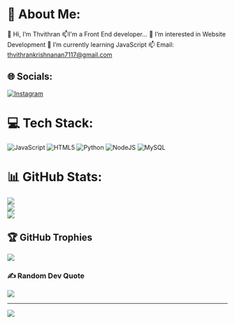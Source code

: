 # 💫 About Me:

👋 Hi, I’m Thvithran
📫I'm a Front End developer...
👀 I’m interested in Website Development
🌱 I’m currently learning JavaScript
📫 Email: thvithrankrishnanan7117@gmail.com<br>


## 🌐 Socials:
[![Instagram](https://img.shields.io/badge/Instagram-%23E4405F.svg?logo=Instagram&logoColor=white)](https://instagram.com/thvithran_) 

# 💻 Tech Stack:
![JavaScript](https://img.shields.io/badge/javascript-%23323330.svg?style=for-the-badge&logo=javascript&logoColor=%23F7DF1E) ![HTML5](https://img.shields.io/badge/html5-%23E34F26.svg?style=for-the-badge&logo=html5&logoColor=white) ![Python](https://img.shields.io/badge/python-3670A0?style=for-the-badge&logo=python&logoColor=ffdd54) ![NodeJS](https://img.shields.io/badge/node.js-6DA55F?style=for-the-badge&logo=node.js&logoColor=white) ![MySQL](https://img.shields.io/badge/mysql-%2300f.svg?style=for-the-badge&logo=mysql&logoColor=white)
# 📊 GitHub Stats:
![](https://github-readme-stats.vercel.app/api?username=thvithran&theme=highcontrast&hide_border=false&include_all_commits=false&count_private=false)<br/>
![](https://github-readme-streak-stats.herokuapp.com/?user=thvithran&theme=highcontrast&hide_border=false)<br/>
![](https://github-readme-stats.vercel.app/api/top-langs/?username=thvithran&theme=highcontrast&hide_border=false&include_all_commits=false&count_private=false&layout=compact)

## 🏆 GitHub Trophies
![](https://github-profile-trophy.vercel.app/?username=thvithran&theme=onestar&no-frame=false&no-bg=false&margin-w=4)

### ✍️ Random Dev Quote
![](https://quotes-github-readme.vercel.app/api?type=horizontal&theme=dark)

---
[![](https://visitcount.itsvg.in/api?id=thvithran&icon=9&color=5)](https://visitcount.itsvg.in)

<!-- Proudly created with GPRM ( https://gprm.itsvg.in ) -->
